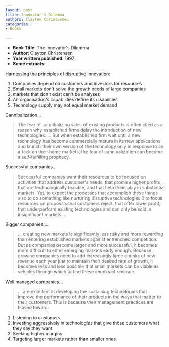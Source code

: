 ```yaml
---
layout: post
title: Innovator's Dilemma
authors: Clayton Christensen
categories:
- Books

---
```


- **Book Title**: The Innovator's Dilemma
- **Author**: Clayton Christensen
- **Year written/published**: 1997
- **Some extracts**:

Harnessing the principles of disruptive innovation:

1. Companies depend on customers and investors for resources
2. Small markets don't solve the growth needs of large companies
3. markets that don't exist can't be analyses
4. An organisation's capabilities define its disabilities
5. Technology supply may not equal market demand

Cannibalization...

> The fear of cannibalizing sales of existing products is often cited as a reason why established firms delay the introduction of new technologies. ... But when established firm wait until a new technology has become commercially mature in its new applications and launch their own version of the technology only in response to an attack on their home markets, the fear of cannibalization can become a self-fulfilling prophecy.

Successful companies...

> Successful companies want their resources to be focused on activities that address customer's needs, that promise higher profits that are technologically feasible, and that help them play in substantial markets. Yet, to expect the processes that accomplish these things also to do something like nurturing disruptive technologies 0 to focus resources on proposals that customers reject, that offer lower profit, that underperform existing technologies and can only be sold in insignificant markets ...

Bigger companies....

> ... creating new markets is significantly less risky and more rewarding than entering established markets against entrenched competition. But as companies become larger and more successful, it becomes more difficult to enter emerging markets early enough. Because growing companies need to add increasingly large chunks of new revenue each year just to maintain their desired rate of growth, it becomes less and less possible that small markets can be viable as vehicles through which to find these chunks of revenue.

Well managed companies...

> ... are excellent at developing the sustaining technologies that improve the performance of their products in the ways that matter to their customers. This is because their management practices are biased toward:

1. Listening to customers
2. Investing aggressively in technologies that give those customers what they say they want
3. Seeking higher margins
4. Targeting larger markets rather than smaller ones
